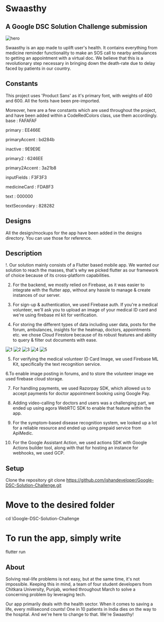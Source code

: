 # Swaasthy
## A Google DSC Solution Challenge submission

![hero](https://user-images.githubusercontent.com/65770068/160841669-96839e12-d502-4c8d-b44a-1101f32cd508.png)

Swaasthy is an app made to uplift user's health. It contains everything from medicine reminder functionality to make an SOS call to nearby ambulances to getting an appointment with a virtual doc. We believe that this is a revolutionary step necessary in bringing down the death-rate due to delay faced by patients in our country.

## Constants
This project uses 'Product Sans' as it's primary font, with weights of 400 and 600. All the fonts have been pre-imported.

Moreover, here are a few constants which are used throughout the project, and have been added within a CodeRedColors class, use them accordingly.
base            : FAFAFAF

primary         : EE466E

primaryAccent   : bd284b

inactive        : 9E9E9E

primary2        : 6246EE

primary2Accent  : 3a21b8

inputFields     : F3F3F3

medicineCard    : FDA8F3

text            : 000000

textSecondary   : 828282

## Designs
All the design/mockups for the app have been added in the designs directory. You can use those for reference.

## Description
!. Our solution mainly consists of a Flutter based mobile app. We wanted our solution to reach the masses, that's why we picked flutter as our framework of choice because of its cross-platform capabilities.

2. For the backend, we mostly relied on Firebase, as it was easier to integrate with the flutter app, without any hassle to manage & create instances of our server.

3. For sign-up & authentication, we used Firebase auth. If you're a medical volunteer, we'll ask you to upload an image of your medical ID card and we're using firebase ml kit for verification.

4. For storing the different types of data including user data, posts for the forum, ambulances, insights for the heatmap, doctors, appointments etc. we chose Cloud Firestore because of its robust features and ability to query & filter out documents with ease.

![1](https://user-images.githubusercontent.com/65770068/160841767-c4944eaa-29d9-41b8-a63e-e697d9d1a080.png)
![2](https://user-images.githubusercontent.com/65770068/160841794-7af47b0e-9034-4747-8f1f-2f6cd89b15f3.png)
![3](https://user-images.githubusercontent.com/65770068/160841825-5e9c7a4b-db5f-48dd-8a44-519072ba5f1b.png)
![4](https://user-images.githubusercontent.com/65770068/160841852-efb6e6c3-fcf7-4bf2-89af-9ac8f46b17bd.jpg)
![5](https://user-images.githubusercontent.com/65770068/160841881-a44ec6c1-4cfd-4a92-8e70-7898bf7a3a19.png)


5. For verifying the medical volunteer ID Card Image, we used Firebase ML Kit, specifically the text recognition service.

6.To enable image posting in forums, and to store the volunteer image we used firebase cloud storage.

7. For handling payments, we used Razorpay SDK, which allowed us to accept payments for doctor appointment booking using Google Pay.

8. Adding video-calling for doctors and users was a challenging part, we ended up using agora WebRTC SDK to enable that feature within the app.

9. For the symptom-based disease recognition system, we looked up a lot for a reliable resource and ended up using prepaid service from ApiMedic.

10. For the Google Assistant Action, we used actions SDK with Google Actions builder tool, along with that for hosting an instance for webhooks, we used GCP.

## Setup
Clone the repository
git clone https://github.com/ishandeveloper/Google-DSC-Solution-Challenge.git

# Move to the desired folder
cd \Google-DSC-Solution-Challenge

# To run the app, simply write
flutter run

## About
Solving real-life problems is not easy, but at the same time, it's not impossible. Keeping this in mind, a team of four student developers from Chitkara University, Punjab, worked throughout March to solve a concerning problem by leveraging tech.

Our app primarily deals with the health sector. When it comes to saving a life, every millisecond counts! One in 10 patients in India dies on the way to the hospital. And we're here to change to that. We're Swaasthy!


